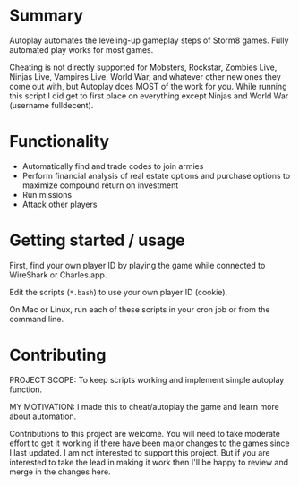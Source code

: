 # Summary

Autoplay automates the leveling-up gameplay steps of Storm8 games. Fully automated play works for most games.

Cheating is not directly supported for Mobsters, Rockstar, Zombies Live, Ninjas Live, Vampires Live, World War, and whatever other new ones they come out with, but Autoplay does MOST of the work for you. While running this script I did get to first place on everything except Ninjas and World War (username fulldecent).

# Functionality

* Automatically find and trade codes to join armies
* Perform financial analysis of real estate options and purchase options to maximize compound return on investment
* Run missions
* Attack other players

# Getting started / usage

First, find your own player ID by playing the game while connected to WireShark or Charles.app.

Edit the scripts (`*.bash`) to use your own player ID (cookie).

On Mac or Linux, run each of these scripts in your cron job or from the command line.

# Contributing

PROJECT SCOPE: To keep scripts working and implement simple autoplay function.

MY MOTIVATION: I made this to cheat/autoplay the game and learn more about automation.

Contributions to this project are welcome. You will need to take moderate effort to
get it working if there have been major changes to the games since I last updated.
I am not interested to support this project. But if you are interested to take the
lead in making it work then I'll be happy to review and merge in the changes here.
